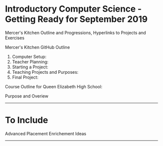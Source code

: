 # Introductory Computer Science - Getting Ready for September 2019
Mercer's Kitchen Outline and Progressions, Hyperlinks to Projects and Exercises

Mercer's Kitchen GitHub Outline
1. Computer Setup: <a href=""></a>
2. Teacher Planning: <a href=""></a>
3. Starting a Project: <a href=""></a>
4. Teaching Projects and Purposes: <a href=""></a>
5. Final Project: 

Course Outline for Queen Elizabeth High School: <a href=""></a>

Purpose and Overiew

---

 # To Include
 
 Advanced Placement Enrichement Ideas
 
 ---
 
